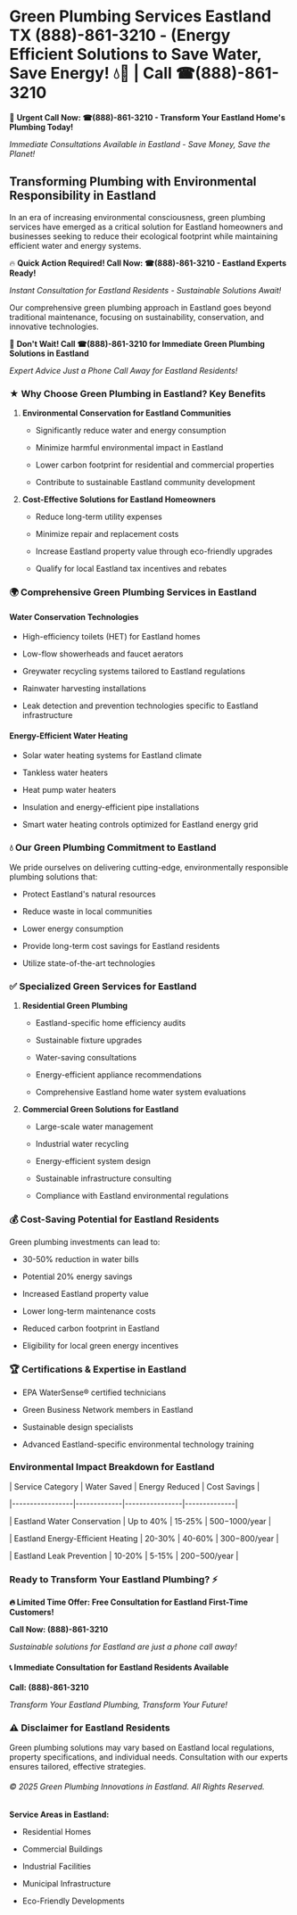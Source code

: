 # Green Plumbing Services Eastland TX (888)-861-3210 - (Energy Efficient Solutions to Save Water, Save Energy! 💧🌿 | Call ☎(888)-861-3210

🚨 **Urgent Call Now: ☎(888)-861-3210 - Transform Your Eastland Home's Plumbing Today!**
*Immediate Consultations Available in Eastland - Save Money, Save the Planet!*

## Transforming Plumbing with Environmental Responsibility in Eastland

In an era of increasing environmental consciousness, green plumbing services have emerged as a critical solution for Eastland homeowners and businesses seeking to reduce their ecological footprint while maintaining efficient water and energy systems. 

🔥 **Quick Action Required! Call Now: ☎(888)-861-3210 - Eastland Experts Ready!**
*Instant Consultation for Eastland Residents - Sustainable Solutions Await!*

Our comprehensive green plumbing approach in Eastland goes beyond traditional maintenance, focusing on sustainability, conservation, and innovative technologies.

🚨 **Don't Wait! Call ☎(888)-861-3210 for Immediate Green Plumbing Solutions in Eastland**
*Expert Advice Just a Phone Call Away for Eastland Residents!*

### ★ Why Choose Green Plumbing in Eastland? Key Benefits

1. **Environmental Conservation for Eastland Communities** 
   - Significantly reduce water and energy consumption
   - Minimize harmful environmental impact in Eastland
   - Lower carbon footprint for residential and commercial properties
   - Contribute to sustainable Eastland community development

2. **Cost-Effective Solutions for Eastland Homeowners** 
   - Reduce long-term utility expenses
   - Minimize repair and replacement costs
   - Increase Eastland property value through eco-friendly upgrades
   - Qualify for local Eastland tax incentives and rebates

### 🌍 Comprehensive Green Plumbing Services in Eastland

#### Water Conservation Technologies
- High-efficiency toilets (HET) for Eastland homes
- Low-flow showerheads and faucet aerators
- Greywater recycling systems tailored to Eastland regulations
- Rainwater harvesting installations
- Leak detection and prevention technologies specific to Eastland infrastructure

#### Energy-Efficient Water Heating
- Solar water heating systems for Eastland climate
- Tankless water heaters
- Heat pump water heaters
- Insulation and energy-efficient pipe installations
- Smart water heating controls optimized for Eastland energy grid

### 💧 Our Green Plumbing Commitment to Eastland

We pride ourselves on delivering cutting-edge, environmentally responsible plumbing solutions that:
- Protect Eastland's natural resources
- Reduce waste in local communities
- Lower energy consumption
- Provide long-term cost savings for Eastland residents
- Utilize state-of-the-art technologies

### ✅ Specialized Green Services for Eastland

1. **Residential Green Plumbing**
   - Eastland-specific home efficiency audits
   - Sustainable fixture upgrades
   - Water-saving consultations
   - Energy-efficient appliance recommendations
   - Comprehensive Eastland home water system evaluations

2. **Commercial Green Solutions for Eastland**
   - Large-scale water management
   - Industrial water recycling
   - Energy-efficient system design
   - Sustainable infrastructure consulting
   - Compliance with Eastland environmental regulations

### 💰 Cost-Saving Potential for Eastland Residents

Green plumbing investments can lead to:
- 30-50% reduction in water bills
- Potential 20% energy savings
- Increased Eastland property value
- Lower long-term maintenance costs
- Reduced carbon footprint in Eastland
- Eligibility for local green energy incentives

### 🏆 Certifications & Expertise in Eastland

- EPA WaterSense® certified technicians
- Green Business Network members in Eastland
- Sustainable design specialists
- Advanced Eastland-specific environmental technology training

### Environmental Impact Breakdown for Eastland

| Service Category | Water Saved | Energy Reduced | Cost Savings |
|-----------------|-------------|----------------|--------------|
| Eastland Water Conservation | Up to 40% | 15-25% | $500-$1000/year |
| Eastland Energy-Efficient Heating | 20-30% | 40-60% | $300-$800/year |
| Eastland Leak Prevention | 10-20% | 5-15% | $200-$500/year |

### Ready to Transform Your Eastland Plumbing? ⚡

**🔥 Limited Time Offer: Free Consultation for Eastland First-Time Customers!**

**Call Now: (888)-861-3210**
*Sustainable solutions for Eastland are just a phone call away!*

#### 📞 Immediate Consultation for Eastland Residents Available

**Call: (888)-861-3210**
*Transform Your Eastland Plumbing, Transform Your Future!*

### ⚠️ Disclaimer for Eastland Residents

Green plumbing solutions may vary based on Eastland local regulations, property specifications, and individual needs. Consultation with our experts ensures tailored, effective strategies.

###### © 2025 Green Plumbing Innovations in Eastland. All Rights Reserved.

**Service Areas in Eastland:** 
- Residential Homes
- Commercial Buildings
- Industrial Facilities
- Municipal Infrastructure
- Eco-Friendly Developments